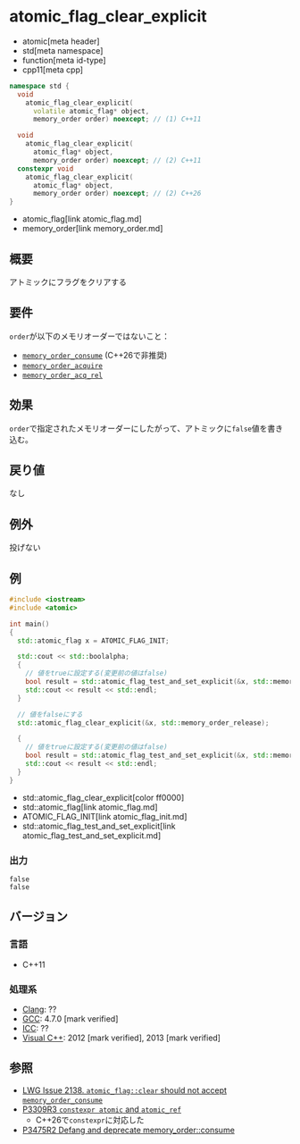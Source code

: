 # atomic_flag_clear_explicit
* atomic[meta header]
* std[meta namespace]
* function[meta id-type]
* cpp11[meta cpp]

```cpp
namespace std {
  void
    atomic_flag_clear_explicit(
      volatile atomic_flag* object,
      memory_order order) noexcept; // (1) C++11

  void
    atomic_flag_clear_explicit(
      atomic_flag* object,
      memory_order order) noexcept; // (2) C++11
  constexpr void
    atomic_flag_clear_explicit(
      atomic_flag* object,
      memory_order order) noexcept; // (2) C++26
}
```
* atomic_flag[link atomic_flag.md]
* memory_order[link memory_order.md]

## 概要
アトミックにフラグをクリアする


## 要件
`order`が以下のメモリオーダーではないこと：

- [`memory_order_consume`](memory_order.md) (C++26で非推奨)
- [`memory_order_acquire`](memory_order.md)
- [`memory_order_acq_rel`](memory_order.md)


## 効果
`order`で指定されたメモリオーダーにしたがって、アトミックに`false`値を書き込む。


## 戻り値
なし


## 例外
投げない


## 例
```cpp example
#include <iostream>
#include <atomic>

int main()
{
  std::atomic_flag x = ATOMIC_FLAG_INIT;

  std::cout << std::boolalpha;
  {
    // 値をtrueに設定する(変更前の値はfalse)
    bool result = std::atomic_flag_test_and_set_explicit(&x, std::memory_order_acq_rel);
    std::cout << result << std::endl;
  }

  // 値をfalseにする
  std::atomic_flag_clear_explicit(&x, std::memory_order_release);

  {
    // 値をtrueに設定する(変更前の値はfalse)
    bool result = std::atomic_flag_test_and_set_explicit(&x, std::memory_order_acq_rel);
    std::cout << result << std::endl;
  }
}
```
* std::atomic_flag_clear_explicit[color ff0000]
* std::atomic_flag[link atomic_flag.md]
* ATOMIC_FLAG_INIT[link atomic_flag_init.md]
* std::atomic_flag_test_and_set_explicit[link atomic_flag_test_and_set_explicit.md]


### 出力
```
false
false
```


## バージョン
### 言語
- C++11

### 処理系
- [Clang](/implementation.md#clang): ??
- [GCC](/implementation.md#gcc): 4.7.0 [mark verified]
- [ICC](/implementation.md#icc): ??
- [Visual C++](/implementation.md#visual_cpp): 2012 [mark verified], 2013 [mark verified]


## 参照
- [LWG Issue 2138. `atomic_flag::clear` should not accept `memory_order_consume`](http://www.open-std.org/jtc1/sc22/wg21/docs/lwg-defects.html#2138)
- [P3309R3 `constexpr atomic` and `atomic_ref`](https://open-std.org/jtc1/sc22/wg21/docs/papers/2024/p3309r3.html)
    - C++26で`constexpr`に対応した
- [P3475R2 Defang and deprecate memory_order::consume](https://open-std.org/jtc1/sc22/wg21/docs/papers/2025/p3475r2.pdf)
